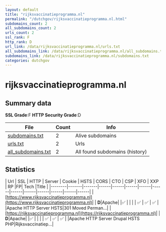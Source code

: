 ```yaml
---
layout: default
title: "rijksvaccinatieprogramma.nl"
permalink: "/dutchgov/rijksvaccinatieprogramma.nl.html"
subdomains_count: 2
all_subdomains_count: 2
urls_count: 2
ssl_rank: F
http_rank: D
url_link: /data/rijksvaccinatieprogramma.nl/urls.txt
all_subdomains_link: /data/rijksvaccinatieprogramma.nl/all_subdomains.txt
subdomains_link: /data/rijksvaccinatieprogramma.nl/subdomains.txt
categories: dutchgov
---
```



# rijksvaccinatieprogramma.nl
## Summary data


**SSL Grade**:F
**HTTP Security Grade**:D


| File       | Count | Info |
|------------|-------|------|
|[subdomains.txt](/data/rijksvaccinatieprogramma.nl/subdomains.txt)|2|Alive subdomains|
|[urls.txt](/data/rijksvaccinatieprogramma.nl/urls.txt)|2|Urls|
|[all_subdomains.txt](/data/rijksvaccinatieprogramma.nl/all_subdomains.txt)|2|All found subdomains (history)|


## Statistics


| Url | SSL | HTTP | Server | Cookie | HSTS | CORS | CTO | CSP | XFO | XXP | RP |FP| Tech |Title |
|--------|-------|-------|------|------|------|------|------|------|------|------|------|------|------|
|[https://www.rijksvaccinatieprogramma.nl](https://www.rijksvaccinatieprogramma.nl)| | **D**|Apache| |:white_check_mark: | | | | :white_check_mark: | :white_check_mark: | :white_check_mark: | |Apache HTTP Server HSTS|301 Moved Perman...|
|[https://rijksvaccinatieprogramma.nl](https://rijksvaccinatieprogramma.nl)| | **D**|Apache| |:white_check_mark: | | | | :white_check_mark: | :white_check_mark: | :white_check_mark: | |Apache HTTP Server Drupal HSTS PHP|Rijksvaccinatiep...|